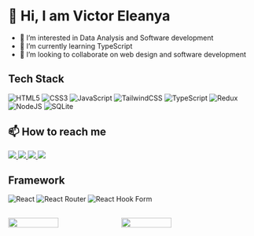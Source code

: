 # 👋 Hi, I am Victor Eleanya
- 👀 I’m interested in Data Analysis and Software development
- 🌱 I’m currently learning TypeScript
- 💞️ I’m looking to collaborate on web design and software development
<!---
mrvicthor/mrvicthor is a ✨ special ✨ repository because its `README.md` (this file) appears on your GitHub profile.
You can click the Preview link to take a look at your changes.
--->
## Tech Stack
![HTML5](https://img.shields.io/badge/html5-%23E34F26.svg?style=for-the-badge&logo=html5&logoColor=white)
![CSS3](https://img.shields.io/badge/css3-%231572B6.svg?style=for-the-badge&logo=css3&logoColor=white)
![JavaScript](https://img.shields.io/badge/javascript-%23323330.svg?style=for-the-badge&logo=javascript&logoColor=%23F7DF1E)
![TailwindCSS](https://img.shields.io/badge/tailwindcss-%2338B2AC.svg?style=for-the-badge&logo=tailwind-css&logoColor=white)
![TypeScript](https://img.shields.io/badge/typescript-%23007ACC.svg?style=for-the-badge&logo=typescript&logoColor=white)
![Redux](https://img.shields.io/badge/redux-%23593d88.svg?style=for-the-badge&logo=redux&logoColor=white)
![NodeJS](https://img.shields.io/badge/node.js-6DA55F?style=for-the-badge&logo=node.js&logoColor=white)
![SQLite](https://img.shields.io/badge/sqlite-%2307405e.svg?style=for-the-badge&logo=sqlite&logoColor=white)

## 📫 How to reach me
<a href='https://www.facebook.com/outtaspace1/' target='_blank'>
<img src='https://img.shields.io/badge/Facebook-%231877F2.svg?style=for-the-badge&logo=Facebook&logoColor=white' />
  </a>
<a href='https://twitter.com/eva_skillz' target='_blank'>
  <img src='https://img.shields.io/badge/Twitter-%231DA1F2.svg?style=for-the-badge&logo=Twitter&logoColor=white' />
  </a>
  <a href='mailto:victoreleanya89@gmail.com'>
  <img src='https://img.shields.io/badge/Gmail-D14836?style=for-the-badge&logo=gmail&logoColor=white' />
  </a>
 <a href='https://www.instagram.com/mrvic_thor/' target='_blank'>
  <img src='https://img.shields.io/badge/Instagram-%23E4405F.svg?style=for-the-badge&logo=Instagram&logoColor=white' />
</a>

## Framework

![React](https://img.shields.io/badge/react-%2320232a.svg?style=for-the-badge&logo=react&logoColor=%2361DAFB)
![React Router](https://img.shields.io/badge/React_Router-CA4245?style=for-the-badge&logo=react-router&logoColor=white)
![React Hook Form](https://img.shields.io/badge/React%20Hook%20Form-%23EC5990.svg?style=for-the-badge&logo=reacthookform&logoColor=white)

## 
<div style='display:flex;'>
  <img align='left' width='45%'  src='https://github-readme-stats.vercel.app/api?username=mrvicthor&show_icons=true&theme=radical' />
  <img align='left' width='45%' src='https://github-readme-stats.vercel.app/api/top-langs/?username=mrvicthor&layout=compact' />
  </div>
<!--   [![Top Langs](https://github-readme-stats.vercel.app/api/top-langs/?username=mrvicthor&layout=compact)](https://github.com/anuraghazra/github-readme-stats) -->
  
<!-- ![Anurag's GitHub stats](https://github-readme-stats.vercel.app/api?username=mrvicthor&show_icons=true&theme=radical) -->
